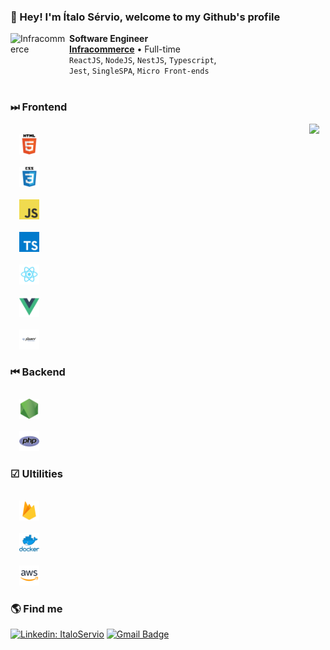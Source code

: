 ### 👋 Hey! I'm Ítalo Sérvio, welcome to my Github's profile

[<img align="left" height="94px" width="94px" alt="Infracommerce" src="https://media-exp1.licdn.com/dms/image/C4E0BAQHKPct6v-OLNg/company-logo_200_200/0/1623711530755?e=1640822400&v=beta&t=Fvh0fTfiIkk5zc3JBySJqViwHxl4WDzsU9gj9tw57Qo"/>](https://www.infracommerce.com.br/)

**Software Engineer** \
[**Infracommerce**](https://www.infracommerce.com.br/) • Full-time \
`ReactJS`, `NodeJS`, `NestJS`, `Typescript`, \
`Jest`, `SingleSPA`, `Micro Front-ends`\
<br/>

### ⏭ Frontend

<img align="right" style="margin-right: 10px" src="https://github-readme-stats.vercel.app/api/top-langs/?username=italoservio&theme=dark&hide_langs_below=1" />

<code style="margin-right: 5px">
  <img height="32" style="margin-right: 5px" src="https://raw.githubusercontent.com/github/explore/80688e429a7d4ef2fca1e82350fe8e3517d3494d/topics/html/html.png" alt="HTML5"/>
</code>
<code style="margin-right: 5px">
  <img height="32" style="margin-right: 5px" src="https://raw.githubusercontent.com/github/explore/80688e429a7d4ef2fca1e82350fe8e3517d3494d/topics/css/css.png" alt="CSS"/>
</code>
<code style="margin-right: 5px">
  <img height="32" style="margin-right: 5px" src="https://raw.githubusercontent.com/github/explore/80688e429a7d4ef2fca1e82350fe8e3517d3494d/topics/javascript/javascript.png" alt="Javascript"/>
</code>
<code style="margin-right: 5px">
  <img height="32" style="margin-right: 5px" src="https://raw.githubusercontent.com/github/explore/80688e429a7d4ef2fca1e82350fe8e3517d3494d/topics/typescript/typescript.png" alt="Typescript"/>
</code>
<code style="margin-right: 5px">
  <img height="32" style="margin-right: 5px" src="https://raw.githubusercontent.com/github/explore/80688e429a7d4ef2fca1e82350fe8e3517d3494d/topics/react/react.png" alt="React"/>
</code>
<code style="margin-right: 5px">
  <img height="32" style="margin-right: 5px" src="https://raw.githubusercontent.com/github/explore/80688e429a7d4ef2fca1e82350fe8e3517d3494d/topics/vue/vue.png" alt="Vue"/>
</code>
<code>
  <img height="32" src="https://raw.githubusercontent.com/github/explore/80688e429a7d4ef2fca1e82350fe8e3517d3494d/topics/jquery/jquery.png" alt="jQuery"/>
</code>

### ⏮ Backend
<code style="margin-right: 5px">
  <img height="32" style="margin-right: 5px" src="https://raw.githubusercontent.com/github/explore/80688e429a7d4ef2fca1e82350fe8e3517d3494d/topics/nodejs/nodejs.png" alt="Nodejs"/>
</code>
<code>
  <img height="32" src="https://raw.githubusercontent.com/github/explore/80688e429a7d4ef2fca1e82350fe8e3517d3494d/topics/php/php.png" alt="PHP"/>
</code>

### ☑ Ultilities
<code style="margin-right: 5px">
  <img height="32" style="margin-right: 5px" src="https://raw.githubusercontent.com/github/explore/80688e429a7d4ef2fca1e82350fe8e3517d3494d/topics/firebase/firebase.png" alt="Firebase"/>
</code>
<code style="margin-right: 5px">
  <img height="32" style="margin-right: 5px" src="https://raw.githubusercontent.com/github/explore/80688e429a7d4ef2fca1e82350fe8e3517d3494d/topics/docker/docker.png" alt="Docker"/>
</code>
<code align="left">
  <img height="32" src="https://raw.githubusercontent.com/github/explore/80688e429a7d4ef2fca1e82350fe8e3517d3494d/topics/aws/aws.png" alt="AWS"/>
</code>

### 🌎 Find me

[![Linkedin: ItaloServio](https://img.shields.io/badge/-ItaloServio-blue?style=flat-square&logo=Linkedin&logoColor=white&link=https://www.linkedin.com/in/italoservio/)](https://www.linkedin.com/in/italoservio/)
[![Gmail Badge](https://img.shields.io/badge/-servioitalo@gmail.com-006bed?style=flat-square&logo=Gmail&logoColor=white&link=mailto:servioitalo@gmail.com)](mailto:servioitalo@gmail.com)
